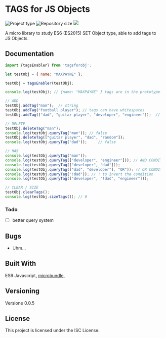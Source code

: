 # TAGS for JS Objects

![](https://img.shields.io/badge/type-JS_Library-brightgreen.svg "Project type")
![](https://img.shields.io/github/repo-size/LorenzoCorbella74/tagsforobj "Repository size")
![](https://img.shields.io/github/package-json/v/LorenzoCorbella74/tagsforobj)

A micro library to study ES6 (ES2015) SET Object type, able to add tags to JS Objects.


## Documentation
```javascript
import {tagsEnabler} from 'tagsforobj';

let testObj = { name: "MAXPAYNE" };

testObj = tagsEnabler(testObj);

console.log(testObj); // {name: "MAXPAYNE" } tags are in the prototype...

// ADD
testObj.addTag("man");  // string
testObj.addTag("football player"); // tags can have whitespaces
testObj.addTag(["dad", "guitar player", "developer", "engineer"]);  // array of strings

// DELETE
testObj.deleteTag("man");
console.log(testObj.queryTag("man")); // false
testObj.deleteTag(["guitar player", "dad", "random"]);
console.log(testObj.queryTag("dad"));     // false

// HAS
console.log(testObj.queryTag("man")); 
console.log(testObj.queryTag(["developer", "engineer"])); // AND CONDITION is the DEFAULT
console.log(testObj.queryTag(["developer", "dad"]));
console.log(testObj.queryTag(["dad", "developer"], "OR")); // OR CONDITION
console.log(testObj.queryTag("!dad")); // ! to invert the condition
console.log(testObj.queryTag(["developer", "!dad", "engineer"]));

// CLEAR / SIZE
testObj.clearTags();
console.log(testObj.sizeTags()); // 0
```

### Todo
- [ ] better query system


## Bugs
- Uhm...

## Built With

ES6 Javascript, [microbundle](https://github.com/developit/microbundle),

## Versioning

Versione 0.0.5

## License

This project is licensed under the ISC License.